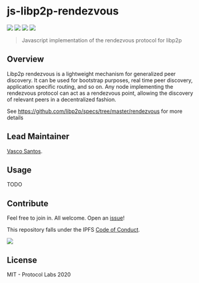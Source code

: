 # js-libp2p-rendezvous

[![](https://img.shields.io/badge/made%20by-Protocol%20Labs-blue.svg?style=flat-square)](http://protocol.ai)
[![](https://img.shields.io/badge/project-libp2p-yellow.svg?style=flat-square)](http://libp2p.io/)
[![](https://img.shields.io/badge/freenode-%23libp2p-yellow.svg?style=flat-square)](http://webchat.freenode.net/?channels=%23libp2p)
[![](https://img.shields.io/discourse/https/discuss.libp2p.io/posts.svg)](https://discuss.libp2p.io)

> Javascript implementation of the rendezvous protocol for libp2p

## Overview

Libp2p rendezvous is a lightweight mechanism for generalized peer discovery. It can be used for bootstrap purposes, real time peer discovery, application specific routing, and so on. Any node implementing the rendezvous protocol can act as a rendezvous point, allowing the discovery of relevant peers in a decentralized fashion.

See https://github.com/libp2p/specs/tree/master/rendezvous for more details

## Lead Maintainer

[Vasco Santos](https://github.com/vasco-santos).

## Usage

TODO

## Contribute

Feel free to join in. All welcome. Open an [issue](https://github.com/libp2p/js-libp2p-pubsub-peer-discovery/issues)!

This repository falls under the IPFS [Code of Conduct](https://github.com/ipfs/community/blob/master/code-of-conduct.md).

[![](https://cdn.rawgit.com/jbenet/contribute-ipfs-gif/master/img/contribute.gif)](https://github.com/ipfs/community/blob/master/contributing.md)

## License

MIT - Protocol Labs 2020

[multiaddr]: https://github.com/multiformats/js-multiaddr
